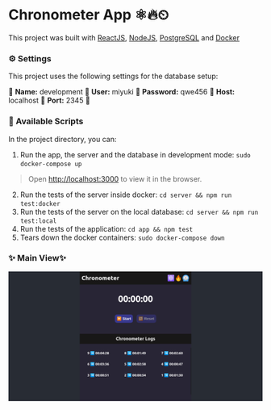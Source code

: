 # Chronometer App ⚛️🔥⏲

This project was built with [ReactJS](https://github.com/facebook/create-react-app), [NodeJS](https://nodejs.org/es/), [PostgreSQL](https://www.postgresql.org) and [Docker](https://www.docker.com)

### ⚙️ Settings

This project uses the following settings for the database setup:

🔹 **Name:** development
🔹 **User:** miyuki
🔹 **Password:** qwe456
🔹 **Host:** localhost
🔹 **Port:** 2345 🔹

### 📌 Available Scripts

In the project directory, you can:

1. Run the app, the server and the database in development mode: `sudo docker-compose up`
> Open [http://localhost:3000](http://localhost:3000) to view it in the browser.
2. Run the tests of the server inside docker: `cd server && npm run test:docker`
3. Run the tests of the server on the local database: `cd server && npm run test:local`
4. Run the tests of the application: `cd app && npm test`
5. Tears down the docker containers: `sudo docker-compose down`


### ✨ Main View✨
![main view](./mainview.png)